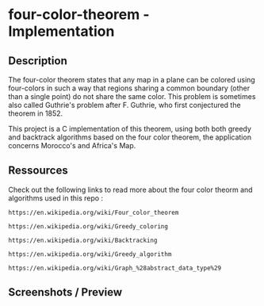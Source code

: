 # four-color-theorem - Implementation

## Description

The four-color theorem states that any map in a plane can be colored using four-colors in such a way that regions sharing a common boundary (other than a single point) do not share the same color. This problem is sometimes also called Guthrie's problem after F. Guthrie, who first conjectured the theorem in 1852.

This project is a C implementation of this theorem, using both both greedy and backtrack algorithms based on the four color theorem, the application concerns Morocco's and Africa's Map.

## Ressources

Check out the following links to read more about the four color theorm and algorithms used in this repo : 

```
https://en.wikipedia.org/wiki/Four_color_theorem
```

```
https://en.wikipedia.org/wiki/Greedy_coloring
```

```
https://en.wikipedia.org/wiki/Backtracking
```

```
https://en.wikipedia.org/wiki/Greedy_algorithm
```

```
https://en.wikipedia.org/wiki/Graph_%28abstract_data_type%29
```

## Screenshots / Preview